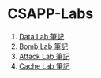 # CSAPP-Labs
1. [Data Lab 筆記](https://hackmd.io/@Chang-Chia-Chi/Sk9_ygs6_)
2. [Bomb Lab 筆記](https://hackmd.io/@Chang-Chia-Chi/HJt0Tvr1K)
3. [Attack Lab 筆記](https://hackmd.io/@Chang-Chia-Chi/H1Z8o7QlK)
4. [Cache Lab 筆記](https://hackmd.io/@Chang-Chia-Chi/rkRCq_vbY)

